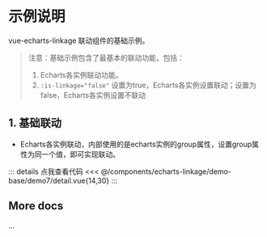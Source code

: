 <script setup>
import LinkageDemo7 from '@/components/echarts-linkage/demo-base/demo7/index.vue';
</script>

# 示例说明

vue-echarts-linkage 联动组件的基础示例。

> 注意：基础示例包含了最基本的联动功能，包括：
> 1. Echarts各实例联动功能。
> 2. `:is-linkage="false"` 设置为true，Echarts各实例设置联动；设置为false，Echarts各实例设置不联动

## 1. 基础联动

* Echarts各实例联动，内部使用的是echarts实例的group属性，设置group属性为同一个值，即可实现联动。

<LinkageDemo7 />

::: details 点我查看代码
<<< @/components/echarts-linkage/demo-base/demo7/detail.vue{14,30}
:::

## More docs

...


